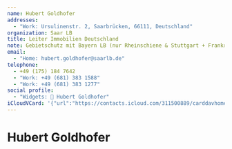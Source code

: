 ```yaml
---
name: Hubert Goldhofer
addresses:
  - "Work: Ursulinenstr. 2, Saarbrücken, 66111, Deutschland"
organization: Saar LB
title: Leiter Immobilien Deutschland
note: Gebietschutz mit Bayern LB (nur Rheinschiene & Stuttgart + Frankreichund Lux)
email:
  - "Home: hubert.goldhofer@saarlb.de"
telephone:
  - +49 (175) 184 7642
  - "Work: +49 (681) 383 1588"
  - "Work: +49 (681) 383 1277"
social profile:
  - "Widgets: 🔄 Hubert Goldhofer"
iCloudVCard: '{"url":"https://contacts.icloud.com/311500889/carddavhome/card/ZDg1MzNlNTYtNzU4OS00ZDcwLTk5MmUtOWUwYTViYTc2ZmEy.vcf","etag":"\"kmfherlv\"","data":"BEGIN:VCARD\r\nVERSION:3.0\r\nFN:\r\nN:Goldhofer;Hubert;;;\r\nUID:d8533e56-7589-4d70-992e-9e0a5ba76fa2\r\nADR;TYPE=WORK:;;Ursulinenstr. 2;Saarbrücken;;66111;Deutschland;\r\nPRODID:ez-vcard 0.9.13-fc\r\nREV:2025-04-03T22:09:09Z\r\nORG:Saar LB;\r\nTITLE:Leiter Immobilien Deutschland\r\nNOTE:Gebietschutz mit Bayern LB (nur Rheinschiene & Stuttgart + Frankreichu\r\n nd Lux)\r\nEMAIL;TYPE=HOME:hubert.goldhofer@saarlb.de\r\nTEL;TYPE=CELL:+49 (175) 184 7642\r\nTEL;TYPE=WORK:+49 (681) 383 1588\r\nTEL;TYPE=WORK:+49 (681) 383 1277\r\nX-SOCIALPROFILE;CHARSET=UTF-8;TYPE=widgets:🔄 Hubert Goldhofer\r\nEND:VCARD"}'
---
```

# Hubert Goldhofer